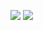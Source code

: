 ![](https://raw.githubusercontent.com/redtorch/github-stats/master/generated/overview.svg#gh-dark-mode-only)
![](https://raw.githubusercontent.com/redtorch/github-stats/master/generated/overview.svg#gh-light-mode-only)

